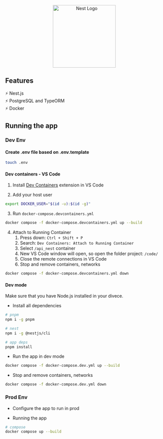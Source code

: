 <p align="center">
  <a href="http://nestjs.com/" target="blank"><img src="https://nestjs.com/img/logo-small.svg" width="200" alt="Nest Logo" /></a>
</p>

## Features

⚡️ Nest.js\
⚡️ PostgreSQL and TypeORM\
⚡️ Docker

## Running the app

### Dev Env

#### Create .env file based on .env.template

```bash
touch .env
```

#### Dev containers - VS Code

1. Install [Dev Containers](https://marketplace.visualstudio.com/items?itemName=ms-vscode-remote.remote-containers) extension in VS Code

2. Add your host user

```bash
export DOCKER_USER="$(id -u):$(id -g)"
```

3. Run `docker-compose.devcontainers.yml`

```bash
docker compose -f docker-compose.devcontainers.yml up --build
```

4. Attach to Running Container
   1. Press down: `Ctrl + Shift + P`
   2. Search: `Dev Containers: Attach to Running Container`
   3. Select `/api_nest` container
   4. New VS Code window will open, so open the folder project: `/code/`
   5. Close the remote connections in VS Code
   6. Stop and remove containers, networks

```bash
docker compose -f docker-compose.devcontainers.yml down
```

#### Dev mode

Make sure that you have Node.js installed in your divece.

- Install all dependencies

```bash
# pnpm
npm i -g pnpm

# nest
npm i -g @nestjs/cli

# app deps
pnpm install
```

- Run the app in dev mode

```bash
docker compose -f docker-compose.dev.yml up --build
```

- Stop and remove containers, networks

```bash
docker compose -f docker-compose.dev.yml down
```

### Prod Env

- Configure the app to run in prod

- Running the app

```bash
# compose
docker compose up --build
```
